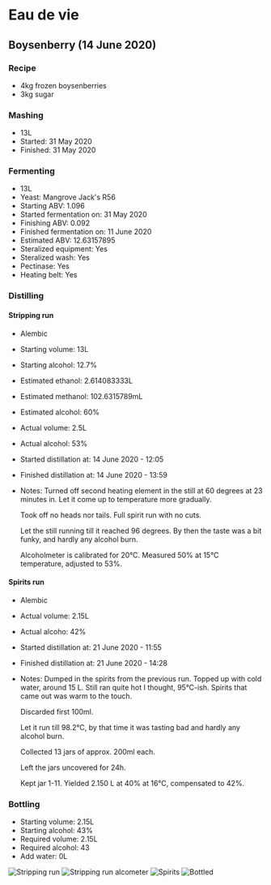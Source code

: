 # Eau de vie

## Boysenberry (14 June 2020)

### Recipe

  - 4kg frozen boysenberries
  - 3kg sugar

### Mashing

  - 13L
  - Started: 31 May 2020
  - Finished: 31 May 2020

### Fermenting

  - 13L
  - Yeast: Mangrove Jack's R56
  - Starting ABV: 1.096
  - Started fermentation on: 31 May 2020
  - Finishing ABV: 0.092
  - Finished fermentation on: 11 June 2020
  - Estimated ABV: 12.63157895
  - Steralized equipment: Yes
  - Steralized wash: Yes
  - Pectinase: Yes
  - Heating belt: Yes

### Distilling

#### Stripping run

  - Alembic
  - Starting volume: 13L
  - Starting alcohol: 12.7%
  - Estimated ethanol: 2.614083333L
  - Estimated methanol: 102.6315789mL
  - Estimated alcohol: 60%
  - Actual volume: 2.5L
  - Actual alcohol: 53%
  - Started distillation at: 14 June 2020 - 12:05
  - Finished distillation at: 14 June 2020 - 13:59
  - Notes:
    Turned off second heating element in the still at 60 degrees at 23 minutes in. Let it come up to temperature more gradually.

    Took off no heads nor tails. Full spirit run with no cuts.

    Let the still running till it reached 96 degrees. By then the taste was a bit funky, and hardly any alcohol burn.

    Alcoholmeter is calibrated for 20°C. Measured 50% at 15°C temperature, adjusted to 53%.

#### Spirits run

  - Alembic
  - Actual volume: 2.15L
  - Actual alcoho: 42%
  - Started distillation at: 21 June 2020 - 11:55
  - Finished distillation at: 21 June 2020 - 14:28
  - Notes:
    Dumped in the spirits from the previous run. Topped up with cold water, around 15 L. Still ran quite hot I thought, 95°C-ish. Spirits that came out was warm to the touch.

    Discarded first 100ml.

    Let it run till 98.2°C, by that time it was tasting bad and hardly any alcohol burn.

    Collected 13 jars of approx. 200ml each.

    Left the jars uncovered for 24h.

    Kept jar 1-11. Yielded 2.150 L at 40% at 16°C, compensated to 42%.

### Bottling

  - Starting volume: 2.15L
  - Starting alcohol: 43%
  - Required volume: 2.15L
  - Required alcohol: 43
  - Add water: 0L

![Stripping run](https://github.com/riencroonenborghs/distilling/blob/master/recipes/eau%20de%20vie/14.06.2020%20-%20boysenberry%201.jpeg?raw=true "Stripping run")
![Stripping run alcometer](https://github.com/riencroonenborghs/distilling/blob/master/recipes/eau%20de%20vie/14.06.2020%20-%20boysenberry%202.jpeg?raw=true "Stripping run alcometer")
![Spirits](https://github.com/riencroonenborghs/distilling/blob/master/recipes/eau%20de%20vie/14.06.2020%20-%20boysenberry%203.jpeg?raw=true "Spirits")
![Bottled](https://github.com/riencroonenborghs/distilling/blob/master/recipes/eau%20de%20vie/14.06.2020%20-%20boysenberry%204.jpeg?raw=true "Bottled")
